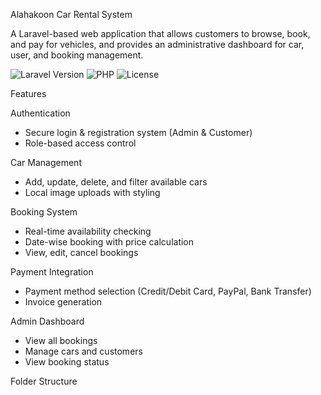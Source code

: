  Alahakoon Car Rental System

A Laravel-based web application that allows customers to browse, book, and pay for vehicles, and provides an administrative dashboard for car, user, and booking management.

![Laravel Version](https://img.shields.io/badge/Laravel-10.x-red)
![PHP](https://img.shields.io/badge/PHP-8.3-blue)
![License](https://img.shields.io/badge/license-MIT-green)



 Features

 Authentication
- Secure login & registration system (Admin & Customer)
- Role-based access control

 Car Management
- Add, update, delete, and filter available cars
- Local image uploads with styling

 Booking System
- Real-time availability checking
- Date-wise booking with price calculation
- View, edit, cancel bookings

 Payment Integration
- Payment method selection (Credit/Debit Card, PayPal, Bank Transfer)
- Invoice generation

 Admin Dashboard
- View all bookings
- Manage cars and customers
- View booking status



 Folder Structure

